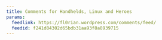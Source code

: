 ```yaml
---
title: Comments for Handhelds, Linux and Heroes
params:
  feedlink: https://fl0rian.wordpress.com/comments/feed/
  feedid: f241d84302d65bdb31aa93f8a8939715
---
```

